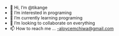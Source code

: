 - 👋 Hi, I’m @tikange
- 👀 I’m interested in programing
- 🌱 I’m currently learning programing
- 💞️ I’m looking to collaborate on everything
- 📫 How to reach me ...
-aloycemchiwa@gmail.com
<!---
tikange/tikange is a ✨ special ✨ repository because its `README.md` (this file) appears on your GitHub profile.
You can click the Preview link to take a look at your changes.
--->
